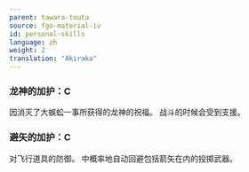 ```yaml
---
parent: tawara-touta
source: fgo-material-iv
id: personal-skills
language: zh
weight: 2
translation: "Akiraka"
---
```


### 龙神的加护：C

因消灭了大蜈蚣一事所获得的龙神的祝福。
战斗的时候会受到支援。

### 避矢的加护：C

对飞行道具的防御。
中概率地自动回避包括箭矢在内的投掷武器。

